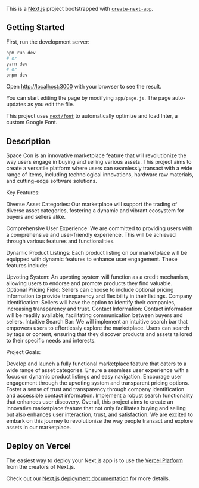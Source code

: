 This is a [Next.js](https://nextjs.org/) project bootstrapped with [`create-next-app`](https://github.com/vercel/next.js/tree/canary/packages/create-next-app).

## Getting Started

First, run the development server:

```bash
npm run dev
# or
yarn dev
# or
pnpm dev
```

Open [http://localhost:3000](http://localhost:3000) with your browser to see the result.

You can start editing the page by modifying `app/page.js`. The page auto-updates as you edit the file.

This project uses [`next/font`](https://nextjs.org/docs/basic-features/font-optimization) to automatically optimize and load Inter, a custom Google Font.

## Description
Space Con is an innovative marketplace feature that will revolutionize the way users engage in buying and selling various assets. This project aims to create a versatile platform where users can seamlessly transact with a wide range of items, including technological innovations, hardware raw materials, and cutting-edge software solutions.

Key Features:

Diverse Asset Categories: Our marketplace will support the trading of diverse asset categories, fostering a dynamic and vibrant ecosystem for buyers and sellers alike.

Comprehensive User Experience: We are committed to providing users with a comprehensive and user-friendly experience. This will be achieved through various features and functionalities.

Dynamic Product Listings: Each product listing on our marketplace will be equipped with dynamic features to enhance user engagement. These features include:

Upvoting System: An upvoting system will function as a credit mechanism, allowing users to endorse and promote products they find valuable.
Optional Pricing Field: Sellers can choose to include optional pricing information to provide transparency and flexibility in their listings.
Company Identification: Sellers will have the option to identify their companies, increasing transparency and trust.
Contact Information: Contact information will be readily available, facilitating communication between buyers and sellers.
Intuitive Search Bar: We will implement an intuitive search bar that empowers users to effortlessly explore the marketplace. Users can search by tags or content, ensuring that they discover products and assets tailored to their specific needs and interests.

Project Goals:

Develop and launch a fully functional marketplace feature that caters to a wide range of asset categories.
Ensure a seamless user experience with a focus on dynamic product listings and easy navigation.
Encourage user engagement through the upvoting system and transparent pricing options.
Foster a sense of trust and transparency through company identification and accessible contact information.
Implement a robust search functionality that enhances user discovery.
Overall, this project aims to create an innovative marketplace feature that not only facilitates buying and selling but also enhances user interaction, trust, and satisfaction. We are excited to embark on this journey to revolutionize the way people transact and explore assets in our marketplace.








## Deploy on Vercel

The easiest way to deploy your Next.js app is to use the [Vercel Platform](https://vercel.com/new?utm_medium=default-template&filter=next.js&utm_source=create-next-app&utm_campaign=create-next-app-readme) from the creators of Next.js.

Check out our [Next.js deployment documentation](https://nextjs.org/docs/deployment) for more details.
